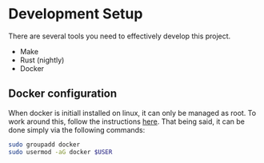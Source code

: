 # Development Setup

There are several tools you need to effectively develop this project.

- Make
- Rust (nightly)
- Docker

## Docker configuration

When docker is initiall installed on linux, it can only be managed as root. To work around this, follow the instructions [here](https://docs.docker.com/engine/install/linux-postinstall/). That being said, it can be done simply via the following commands:

```bash
sudo groupadd docker
sudo usermod -aG docker $USER
```